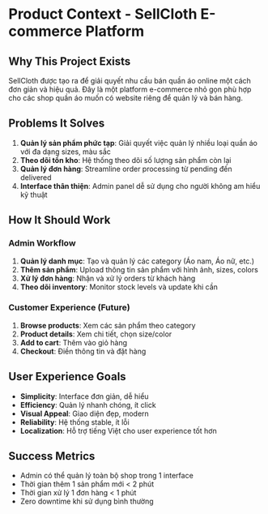 # Product Context - SellCloth E-commerce Platform

## Why This Project Exists
SellCloth được tạo ra để giải quyết nhu cầu bán quần áo online một cách đơn giản và hiệu quả. Đây là một platform e-commerce nhỏ gọn phù hợp cho các shop quần áo muốn có website riêng để quản lý và bán hàng.

## Problems It Solves
1. **Quản lý sản phẩm phức tạp**: Giải quyết việc quản lý nhiều loại quần áo với đa dạng sizes, màu sắc
2. **Theo dõi tồn kho**: Hệ thống theo dõi số lượng sản phẩm còn lại
3. **Quản lý đơn hàng**: Streamline order processing từ pending đến delivered
4. **Interface thân thiện**: Admin panel dễ sử dụng cho người không am hiểu kỹ thuật

## How It Should Work

### Admin Workflow
1. **Quản lý danh mục**: Tạo và quản lý các category (Áo nam, Áo nữ, etc.)
2. **Thêm sản phẩm**: Upload thông tin sản phẩm với hình ảnh, sizes, colors
3. **Xử lý đơn hàng**: Nhận và xử lý orders từ khách hàng
4. **Theo dõi inventory**: Monitor stock levels và update khi cần

### Customer Experience (Future)
1. **Browse products**: Xem các sản phẩm theo category
2. **Product details**: Xem chi tiết, chọn size/color
3. **Add to cart**: Thêm vào giỏ hàng
4. **Checkout**: Điền thông tin và đặt hàng

## User Experience Goals
- **Simplicity**: Interface đơn giản, dễ hiểu
- **Efficiency**: Quản lý nhanh chóng, ít click
- **Visual Appeal**: Giao diện đẹp, modern
- **Reliability**: Hệ thống stable, ít lỗi
- **Localization**: Hỗ trợ tiếng Việt cho user experience tốt hơn

## Success Metrics
- Admin có thể quản lý toàn bộ shop trong 1 interface
- Thời gian thêm 1 sản phẩm mới < 2 phút
- Thời gian xử lý 1 đơn hàng < 1 phút
- Zero downtime khi sử dụng bình thường
